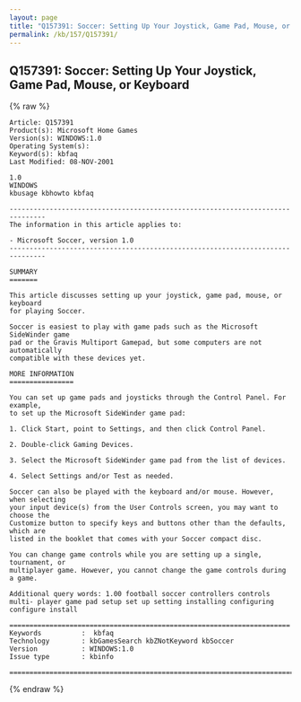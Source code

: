 ```yaml
---
layout: page
title: "Q157391: Soccer: Setting Up Your Joystick, Game Pad, Mouse, or Keyboard"
permalink: /kb/157/Q157391/
---
```


## Q157391: Soccer: Setting Up Your Joystick, Game Pad, Mouse, or Keyboard

{% raw %}

	Article: Q157391
	Product(s): Microsoft Home Games
	Version(s): WINDOWS:1.0
	Operating System(s): 
	Keyword(s): kbfaq
	Last Modified: 08-NOV-2001
	
	1.0
	WINDOWS
	kbusage kbhowto kbfaq
	
	-------------------------------------------------------------------------------
	The information in this article applies to:
	
	- Microsoft Soccer, version 1.0 
	-------------------------------------------------------------------------------
	
	SUMMARY
	=======
	
	This article discusses setting up your joystick, game pad, mouse, or keyboard
	for playing Soccer.
	
	Soccer is easiest to play with game pads such as the Microsoft SideWinder game
	pad or the Gravis Multiport Gamepad, but some computers are not automatically
	compatible with these devices yet.
	
	MORE INFORMATION
	================
	
	You can set up game pads and joysticks through the Control Panel. For example,
	to set up the Microsoft SideWinder game pad:
	
	1. Click Start, point to Settings, and then click Control Panel.
	
	2. Double-click Gaming Devices.
	
	3. Select the Microsoft SideWinder game pad from the list of devices.
	
	4. Select Settings and/or Test as needed.
	
	Soccer can also be played with the keyboard and/or mouse. However, when selecting
	your input device(s) from the User Controls screen, you may want to choose the
	Customize button to specify keys and buttons other than the defaults, which are
	listed in the booklet that comes with your Soccer compact disc.
	
	You can change game controls while you are setting up a single, tournament, or
	multiplayer game. However, you cannot change the game controls during a game.
	
	Additional query words: 1.00 football soccer controllers controls multi- player game pad setup set up setting installing configuring configure install
	
	======================================================================
	Keywords          :  kbfaq
	Technology        : kbGamesSearch kbZNotKeyword kbSoccer
	Version           : WINDOWS:1.0
	Issue type        : kbinfo
	
	=============================================================================
	

{% endraw %}
